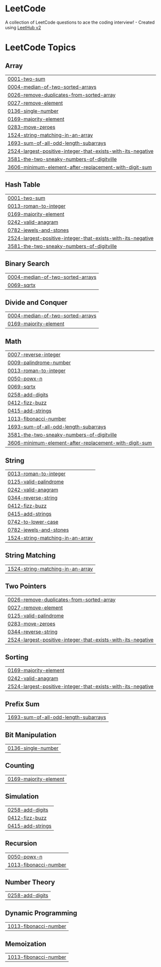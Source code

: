 # LeetCode
A collection of LeetCode questions to ace the coding interview! - Created using [LeetHub v2](https://github.com/arunbhardwaj/LeetHub-2.0)

<!---LeetCode Topics Start-->
# LeetCode Topics
## Array
|  |
| ------- |
| [0001-two-sum](https://github.com/sadinrahman/LeetCode/tree/master/0001-two-sum) |
| [0004-median-of-two-sorted-arrays](https://github.com/sadinrahman/LeetCode/tree/master/0004-median-of-two-sorted-arrays) |
| [0026-remove-duplicates-from-sorted-array](https://github.com/sadinrahman/LeetCode/tree/master/0026-remove-duplicates-from-sorted-array) |
| [0027-remove-element](https://github.com/sadinrahman/LeetCode/tree/master/0027-remove-element) |
| [0136-single-number](https://github.com/sadinrahman/LeetCode/tree/master/0136-single-number) |
| [0169-majority-element](https://github.com/sadinrahman/LeetCode/tree/master/0169-majority-element) |
| [0283-move-zeroes](https://github.com/sadinrahman/LeetCode/tree/master/0283-move-zeroes) |
| [1524-string-matching-in-an-array](https://github.com/sadinrahman/LeetCode/tree/master/1524-string-matching-in-an-array) |
| [1693-sum-of-all-odd-length-subarrays](https://github.com/sadinrahman/LeetCode/tree/master/1693-sum-of-all-odd-length-subarrays) |
| [2524-largest-positive-integer-that-exists-with-its-negative](https://github.com/sadinrahman/LeetCode/tree/master/2524-largest-positive-integer-that-exists-with-its-negative) |
| [3581-the-two-sneaky-numbers-of-digitville](https://github.com/sadinrahman/LeetCode/tree/master/3581-the-two-sneaky-numbers-of-digitville) |
| [3606-minimum-element-after-replacement-with-digit-sum](https://github.com/sadinrahman/LeetCode/tree/master/3606-minimum-element-after-replacement-with-digit-sum) |
## Hash Table
|  |
| ------- |
| [0001-two-sum](https://github.com/sadinrahman/LeetCode/tree/master/0001-two-sum) |
| [0013-roman-to-integer](https://github.com/sadinrahman/LeetCode/tree/master/0013-roman-to-integer) |
| [0169-majority-element](https://github.com/sadinrahman/LeetCode/tree/master/0169-majority-element) |
| [0242-valid-anagram](https://github.com/sadinrahman/LeetCode/tree/master/0242-valid-anagram) |
| [0782-jewels-and-stones](https://github.com/sadinrahman/LeetCode/tree/master/0782-jewels-and-stones) |
| [2524-largest-positive-integer-that-exists-with-its-negative](https://github.com/sadinrahman/LeetCode/tree/master/2524-largest-positive-integer-that-exists-with-its-negative) |
| [3581-the-two-sneaky-numbers-of-digitville](https://github.com/sadinrahman/LeetCode/tree/master/3581-the-two-sneaky-numbers-of-digitville) |
## Binary Search
|  |
| ------- |
| [0004-median-of-two-sorted-arrays](https://github.com/sadinrahman/LeetCode/tree/master/0004-median-of-two-sorted-arrays) |
| [0069-sqrtx](https://github.com/sadinrahman/LeetCode/tree/master/0069-sqrtx) |
## Divide and Conquer
|  |
| ------- |
| [0004-median-of-two-sorted-arrays](https://github.com/sadinrahman/LeetCode/tree/master/0004-median-of-two-sorted-arrays) |
| [0169-majority-element](https://github.com/sadinrahman/LeetCode/tree/master/0169-majority-element) |
## Math
|  |
| ------- |
| [0007-reverse-integer](https://github.com/sadinrahman/LeetCode/tree/master/0007-reverse-integer) |
| [0009-palindrome-number](https://github.com/sadinrahman/LeetCode/tree/master/0009-palindrome-number) |
| [0013-roman-to-integer](https://github.com/sadinrahman/LeetCode/tree/master/0013-roman-to-integer) |
| [0050-powx-n](https://github.com/sadinrahman/LeetCode/tree/master/0050-powx-n) |
| [0069-sqrtx](https://github.com/sadinrahman/LeetCode/tree/master/0069-sqrtx) |
| [0258-add-digits](https://github.com/sadinrahman/LeetCode/tree/master/0258-add-digits) |
| [0412-fizz-buzz](https://github.com/sadinrahman/LeetCode/tree/master/0412-fizz-buzz) |
| [0415-add-strings](https://github.com/sadinrahman/LeetCode/tree/master/0415-add-strings) |
| [1013-fibonacci-number](https://github.com/sadinrahman/LeetCode/tree/master/1013-fibonacci-number) |
| [1693-sum-of-all-odd-length-subarrays](https://github.com/sadinrahman/LeetCode/tree/master/1693-sum-of-all-odd-length-subarrays) |
| [3581-the-two-sneaky-numbers-of-digitville](https://github.com/sadinrahman/LeetCode/tree/master/3581-the-two-sneaky-numbers-of-digitville) |
| [3606-minimum-element-after-replacement-with-digit-sum](https://github.com/sadinrahman/LeetCode/tree/master/3606-minimum-element-after-replacement-with-digit-sum) |
## String
|  |
| ------- |
| [0013-roman-to-integer](https://github.com/sadinrahman/LeetCode/tree/master/0013-roman-to-integer) |
| [0125-valid-palindrome](https://github.com/sadinrahman/LeetCode/tree/master/0125-valid-palindrome) |
| [0242-valid-anagram](https://github.com/sadinrahman/LeetCode/tree/master/0242-valid-anagram) |
| [0344-reverse-string](https://github.com/sadinrahman/LeetCode/tree/master/0344-reverse-string) |
| [0412-fizz-buzz](https://github.com/sadinrahman/LeetCode/tree/master/0412-fizz-buzz) |
| [0415-add-strings](https://github.com/sadinrahman/LeetCode/tree/master/0415-add-strings) |
| [0742-to-lower-case](https://github.com/sadinrahman/LeetCode/tree/master/0742-to-lower-case) |
| [0782-jewels-and-stones](https://github.com/sadinrahman/LeetCode/tree/master/0782-jewels-and-stones) |
| [1524-string-matching-in-an-array](https://github.com/sadinrahman/LeetCode/tree/master/1524-string-matching-in-an-array) |
## String Matching
|  |
| ------- |
| [1524-string-matching-in-an-array](https://github.com/sadinrahman/LeetCode/tree/master/1524-string-matching-in-an-array) |
## Two Pointers
|  |
| ------- |
| [0026-remove-duplicates-from-sorted-array](https://github.com/sadinrahman/LeetCode/tree/master/0026-remove-duplicates-from-sorted-array) |
| [0027-remove-element](https://github.com/sadinrahman/LeetCode/tree/master/0027-remove-element) |
| [0125-valid-palindrome](https://github.com/sadinrahman/LeetCode/tree/master/0125-valid-palindrome) |
| [0283-move-zeroes](https://github.com/sadinrahman/LeetCode/tree/master/0283-move-zeroes) |
| [0344-reverse-string](https://github.com/sadinrahman/LeetCode/tree/master/0344-reverse-string) |
| [2524-largest-positive-integer-that-exists-with-its-negative](https://github.com/sadinrahman/LeetCode/tree/master/2524-largest-positive-integer-that-exists-with-its-negative) |
## Sorting
|  |
| ------- |
| [0169-majority-element](https://github.com/sadinrahman/LeetCode/tree/master/0169-majority-element) |
| [0242-valid-anagram](https://github.com/sadinrahman/LeetCode/tree/master/0242-valid-anagram) |
| [2524-largest-positive-integer-that-exists-with-its-negative](https://github.com/sadinrahman/LeetCode/tree/master/2524-largest-positive-integer-that-exists-with-its-negative) |
## Prefix Sum
|  |
| ------- |
| [1693-sum-of-all-odd-length-subarrays](https://github.com/sadinrahman/LeetCode/tree/master/1693-sum-of-all-odd-length-subarrays) |
## Bit Manipulation
|  |
| ------- |
| [0136-single-number](https://github.com/sadinrahman/LeetCode/tree/master/0136-single-number) |
## Counting
|  |
| ------- |
| [0169-majority-element](https://github.com/sadinrahman/LeetCode/tree/master/0169-majority-element) |
## Simulation
|  |
| ------- |
| [0258-add-digits](https://github.com/sadinrahman/LeetCode/tree/master/0258-add-digits) |
| [0412-fizz-buzz](https://github.com/sadinrahman/LeetCode/tree/master/0412-fizz-buzz) |
| [0415-add-strings](https://github.com/sadinrahman/LeetCode/tree/master/0415-add-strings) |
## Recursion
|  |
| ------- |
| [0050-powx-n](https://github.com/sadinrahman/LeetCode/tree/master/0050-powx-n) |
| [1013-fibonacci-number](https://github.com/sadinrahman/LeetCode/tree/master/1013-fibonacci-number) |
## Number Theory
|  |
| ------- |
| [0258-add-digits](https://github.com/sadinrahman/LeetCode/tree/master/0258-add-digits) |
## Dynamic Programming
|  |
| ------- |
| [1013-fibonacci-number](https://github.com/sadinrahman/LeetCode/tree/master/1013-fibonacci-number) |
## Memoization
|  |
| ------- |
| [1013-fibonacci-number](https://github.com/sadinrahman/LeetCode/tree/master/1013-fibonacci-number) |
<!---LeetCode Topics End-->